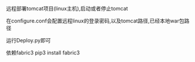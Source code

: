 远程部署tomcat项目(linux主机),启动或者停止tomcat

在configure.conf会配置远程linux的登录密码,以及tomcat路径,已经本地war包路径

运行Deploy.py即可

依赖fabric3
pip3 install fabric3